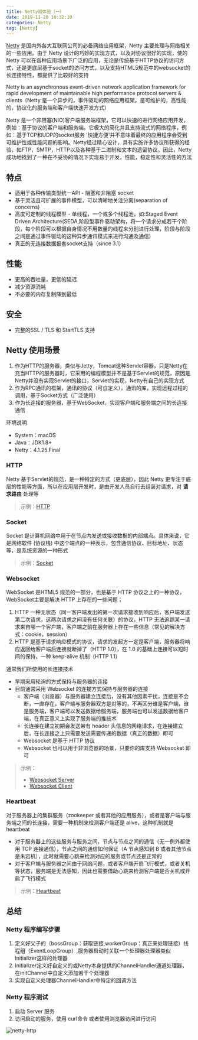 ```yaml
---
title: Netty初体验（一）
date: 2019-11-20 10:32:10
categories: Netty
tag: [Netty]
---
```


[Netty](https://netty.io) 是国内外各大互联网公司的必备网络应用框架，Netty 主要处理与网络相关的一些应用。由于 Netty 设计的巧妙的实现方式，以及对协议很好的实现，使的 Netty 可以在各种应用场景下广泛的应用，无论是传统基于HTTP协议的访问方式，还是更底层基于socket的访问方式，以及支持HTML5规范中的websocket的长连接特性，都提供了比较好的支持

Netty is an asynchronous event-driven network application framework for rapid development of maintainable high performance protocol servers & clients（Netty 是一个异步的，事件驱动的网络应用框架，是可维护的，高性能的，协议化的服务端和客户端快速开发方式）

Netty 是一个非阻塞(NIO)客户端服务端框架，它可以快速的进行网络应用开发，例如：基于协议的客户端和服务端。它极大的简化并且支持流式的网络程序，例如：基于TCP和UDP的socket服务
'快捷方便'并不意味着最终的应用程序会受到可维护性或性能问题的影响。Netty经过精心设计，具有实施许多协议所获得的经验，如FTP，SMTP，HTTP以及各种基于二进制和文本的遗留协议。因此，Netty 成功地找到了一种在不妥协的情况下实现易于开发，性能，稳定性和灵活性的方法

## 特点

* 适用于各种传输类型统一API - 阻塞和非阻塞 socket
* 基于灵活且可扩展的事件模型，可以清晰地关注分离(separation of concerns)
* 高度可定制的线程模型 - 单线程，一个或多个线程池，如:Staged Event Driven Architecture(SEDA,阶段型事件驱动架构，将一个请求分成若干个阶段，每个阶段可以根据自身情况不用数量的线程来分别进行处理，阶段与阶段之间是通过事件驱动的这种异步通讯模式来进行沟通及通信)
* 真正的无连接数据报套socket支持（since 3.1）

## 性能

* 更高的吞吐量，更低的延迟
* 减少资源消耗
* 不必要的内存复制降到最低

## 安全

* 完整的SSL / TLS 和 StartTLS 支持

## Netty 使用场景

1. 作为HTTP的服务器，类似与Jetty，Tomcat这种Servlet容器，只是Netty在充当HTTP的服务器时，它采用的编程模型并不是基于Servlet的规范，原因是Netty并没有实现Servlet的接口，Servlet的实现，Netty有自己的实现方式
2. 作为RPC通讯的框架，通讯的协议（可自定义），通讯的库，实现远程过程的调用，基于Socket方式（广泛使用）
3. 作为长连接的服务器，基于WebSocket，实现客户端和服务端之间的长连接通信

环境说明
* System：macOS
* Java：JDK1.8+
* Netty：4.1.25.Final

### HTTP

Netty 基于Servlet的规范，是一种特定的方式（更底层），因此 Netty 更专注于底层的性能等方面，所以在应用层开发时，是由开发人员自行去组装对请求，对 **请求路由** 处理等

> 示例：[HTTP](https://github.com/RootCluster/rc-cluster-netty/tree/master/src/main/java/org/incoder/netty/http)

### Socket

Socket 是计算机网络中用于在节点内发送或接收数据的内部端点。具体来说，它是网络软件 (协议栈) 中这个端点的一种表示，包含通信协议、目标地址、状态等，是系统资源的一种形式

> 示例：[Socket](https://github.com/RootCluster/rc-cluster-netty/tree/master/src/main/java/org/incoder/netty/socket)

### Websocket

WebSocket 是HTML5 规范的一部分，也是基于 HTTP 协议之上的一种协议，WebSocket主要是解决 HTTP 上存在的一些问题；
1. HTTP 一种无状态（同一客户端发出的第一次请求接收到响应后，客户端发送第二次请求，这两次请求之间没有任何关联）的协议，HTTP 无法追踪某一请求来自哪一个客户端，客户端之前在服务器上存在一些信息（常见的解决方式：cookie，session）
2. HTTP 是基于请求响应模式的协议，请求的发起方一定是客户端，服务器将响应返回给客户端后连接就断掉了（HTTP 1.0），在 1.0 的基础上连接可以短时间的保持，一种 keep-alive 机制（HTTP 1.1）

通常我们所使用的长连接技术
* 早期采用轮询的方式保持与服务器的连接
* 目前通常采用 Websocket 的连接方式保持与服务器的连接
  * 客户端（浏览器）与服务器建立连接后，没有其他因素干扰，连接是不会断，一直存在，客户端与服务器双方是对等的，不再区分谁是客户端，谁是服务端，客户端可以发送数据给服务端，服务端也可以发送数据给客户端，在真正意义上实现了服务端的推技术
  * 长连接在建立初期会发送带有 header 头信息的网络请求，在连接建立后，在长连接之上只需要发送需要传递的数据（真正的数据）即可
  * Websocket 是基于 HTTP 协议
  * Websocket 也可以用于非浏览器的场景，只要你的库支持 Websocket 即可

> 示例：
> * [Websocket Server](https://github.com/RootCluster/rc-cluster-netty/tree/master/src/main/java/org/incoder/netty/websocket)
> * [Websocket Client](https://github.com/RootCluster/rc-cluster-netty/blob/master/src/webapp)

### Heartbeat

对于服务器上的集群服务（zookeeper 或者其他的应用服务），或者是客户端与服务端之间的长连接，需要一种机制来检测客户端还是 alive，这种机制就是 heartbeat
* 对于服务器上的这些服务与服务之间，节点与节点之间的通信（无一例外都使用 TCP 连接通信），节点之间的通信如何保证（A 节点感知到 B 或者其他节点是未宕机），此时就需要心跳来检测对应的服务或节点还是正常的
* 对于客户端与服务器之间由于网络问题，或者客户端开启飞行模式，或者关机等状态，服务端是无法感知，因此也需要借助心跳来检测客户端是否关机或开启了飞行模式

> 示例：[Heartbeat](https://github.com/RootCluster/rc-cluster-netty/tree/master/src/main/java/org/incoder/netty/heartbeat)

## 总结

### Netty 程序编写步骤

1. 定义好父子的（bossGroup：获取链接,workerGroup：真正来处理链接）线程组（EventLoopGroup）,服务器启动时关联一个处理器处理器类似Initializer这样的处理器
2. Initializer定义好自定义的或Netty本身提供的ChannelHandler通道处理器，在initChannel中自定义添加若干个处理器
3. 实现自定义处理器ChannelHandler中特定的回调方法

### Netty 程序测试
1. 启动 Server 服务
2. 访问启动的服务，使用 curl命令 或者使用浏览器访问进行访问

![netty-http](https://github.com/RootCluster/rc-cluster-netty/blob/master/src/image/netty-http.png)